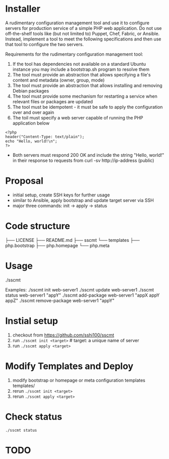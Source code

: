 # Installer

A rudimentary configuration management tool and use it to configure servers for production service of a simple PHP web application. Do not use off-the-shelf tools like (but not limited to) Puppet,  Chef, Fabric, or Ansible. Instead, implement a tool to meet the following specifications and then use that tool to configure the two servers.

Requirements for the rudimentary configuration management tool:
1. If the tool has dependencies not available on a standard Ubuntu instance you may include a bootstrap.sh program to resolve them
2. The tool must provide an abstraction that allows specifying a file's content and metadata (owner, group, mode)
3. The tool must provide an abstraction that allows installing and removing Debian packages
4. The tool must provide some mechanism for restarting a service when relevant files or packages are updated
5. The tool must be idempotent - it must be safe to apply the configuration over and over again
6. The toil must specify a web server capable of running the PHP application below
```
<?php
header("Content-Type: text/plain");
echo "Hello, world!\n";
?>
```
*  Both servers must respond 200 OK and include the string "Hello, world!" in their response to requests from curl -sv http://ip-address (public)

# Proposal
- initial setup, create SSH keys for further usage
- similar to Ansible, apply bootstrap and update target server via SSH
- major three commands: init -> apply -> status

# Code structure
├── LICENSE
├── README.md
├── sscmt
└── templates
    ├── php.bootstrap
    ├── php.homepage
    └── php.meta

# Usage
./sscmt <command> <target> <params>

Examples:
./sscmt init web-server1
./sscmt update web-server1
./sscmt status web-server1 "appY"
./sscmt add-package web-server1 "appX appY appZ"
./sscmt remove-package web-server1 "appY"

# Instial setup
1. checkout from https://github.com/sshi100/sscmt
2. run `./sscmt init <target>`  # target: a unique name of server
3. run `./sscmt apply <target>`

# Modify Templates and Deploy
1. modify bootstrap or homepage or meta configuration
templates templates/
2. rerun `./sscmt init <target>`
3. rerun `./sscmt apply <target>`

# Check status
`./sscmt status`

# TODO
